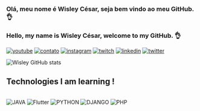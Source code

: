 
### Olá, meu nome é Wisley César, seja bem vindo ao meu GitHub.👌
### Hello, my name is Wisley César, welcome to my GitHub. 👌
[![youtube](https://img.shields.io/badge/YouTube-FF0000?style=for-the-badge&logo=youtube&logoColor=white)](https://www.youtube.com/channel/UChlSJua8teUwNC-Z1fEXLwg)
[![contato](https://img.shields.io/badge/Gmail-D14836?style=for-the-badge&logo=gmail&logoColor=white)](https://mail.google.com/mail/u/0/#inbox)
[![instagram](https://img.shields.io/badge/Instagram-E4405F?style=for-the-badge&logo=instagram&logoColor=white)](https://www.instagram.com/_wisley__/?hl=pt-br)
[![twitch](https://img.shields.io/badge/Twitch-9146FF?style=for-the-badge&logo=twitch&logoColor=white)](https://www.twitch.tv/wczimm)
[![linkedin](https://img.shields.io/badge/LinkedIn-0077B5?style=for-the-badge&logo=linkedin&logoColor=white)](https://www.linkedin.com/in/wisley-c%C3%A9sar-b4b555255/)
[![twitter](https://img.shields.io/badge/Twitter-1DA1F2?style=for-the-badge&logo=twitter&logoColor=white)](https://twitter.com/WisleyCesar0)

![Wisley GitHub stats](https://github-readme-stats.vercel.app/api?username=Wisley-cesar&show_icons=true&theme=dracula)

##  Technologies I am learning !
<div style= "diplay: inclide_block"><br/>
  <img aling="center" alt="JAVA" src="https://img.shields.io/badge/Java-ED8B00?style=for-the-badge&logo=openjdk&logoColor=white"/>
       <img aling="center" alt="Flutter" src="https://img.shields.io/badge/Flutter-02569B?style=for-the-badge&logo=flutter&logoColor=white"/>
         <img aling="center" alt="PYTHON" src="https://img.shields.io/badge/Python-14354C?style=for-the-badge&logo=python&logoColor=white"/>
           <img aling="center" alt="DJANGO" src="https://img.shields.io/badge/Django-092E20?style=for-the-badge&logo=django&logoColor=white"/>
             <img aling="center" alt="PHP" src="https://img.shields.io/badge/PHP-777BB4?style=for-the-badge&logo=php&logoColor=white"/>




     

</div>

